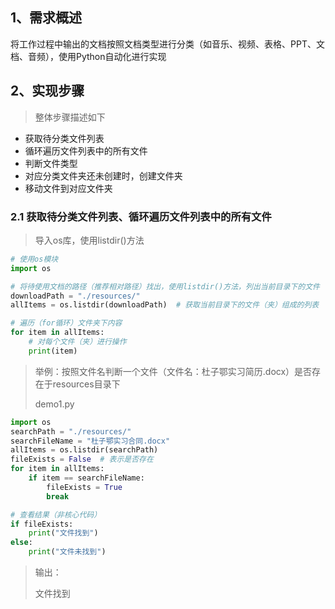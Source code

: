 ## 1、需求概述

将工作过程中输出的文档按照文档类型进行分类（如音乐、视频、表格、PPT、文档、音频），使用Python自动化进行实现

## 2、实现步骤

> 整体步骤描述如下

- 获取待分类文件列表
- 循环遍历文件列表中的所有文件
- 判断文件类型
- 对应分类文件夹还未创建时，创建文件夹
- 移动文件到对应文件夹

### 2.1 获取待分类文件列表、循环遍历文件列表中的所有文件

> 导入os库，使用listdir()方法

```python
# 使用os模块
import os

# 将待使用文档的路径（推荐相对路径）找出，使用listdir()方法，列出当前目录下的文件（夹）
downloadPath = "./resources/"
allItems = os.listdir(downloadPath)  # 获取当前目录下的文件（夹）组成的列表

# 遍历（for循环）文件夹下内容
for item in allItems:
    # 对每个文件（夹）进行操作
    print(item)
```

> 举例：按照文件名判断一个文件（文件名：杜子鄂实习简历.docx）是否存在于resources目录下
>
> demo1.py

```python
import os
searchPath = "./resources/"
searchFileName = "杜子鄂实习合同.docx"
allItems = os.listdir(searchPath)
fileExists = False  # 表示是否存在
for item in allItems:
    if item == searchFileName:
        fileExists = True
        break

# 查看结果（非核心代码）
if fileExists:
    print("文件找到")
else:
    print("文件未找到")
```

> 输出：
>
> 文件找到

